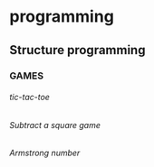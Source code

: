 # programming

## Structure programming
### GAMES
###### tic-tac-toe
###### Subtract a square game
###### Armstrong number
